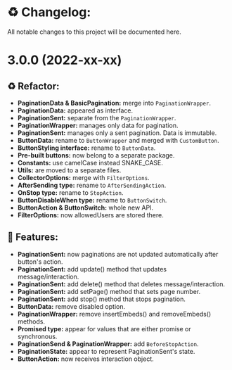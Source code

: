 # ♻ Changelog:
All notable changes to this project will be documented here.

# 3.0.0 (2022-xx-xx)

## ♻ Refactor:
* **PaginationData & BasicPagination:** merge into `PaginationWrapper`.
* **PaginationData:** appeared as interface.
* **PaginationSent:** separate from the `PaginationWrapper`.
* **PaginationWrapper:** manages only data for pagination.
* **PaginationSent:** manages only a sent pagination. Data is immutable.
* **ButtonData:** rename to `ButtonWrapper` and merged with `CustomButton`.
* **ButtonStyling interface:** rename to `ButtonData`.
* **Pre-built buttons:** now belong to a separate package.
* **Constants:** use camelCase instead SNAKE_CASE.
* **Utils:** are moved to a separate files.
* **CollectorOptions:** merge with `FilterOptions`.
* **AfterSending type:** rename to `AfterSendingAction`.
* **OnStop type:** rename to `StopAction`.
* **ButtonDisableWhen type:** rename to `ButtonSwitch`.
* **ButtonAction & ButtonSwitch:** whole new API.
* **FilterOptions:** now allowedUsers are stored there.

## 🌌 Features:
* **PaginationSent:** now paginations are not updated automatically after button's action.
* **PaginationSent:** add update() method that updates message/interaction.
* **PaginationSent:** add delete() method that deletes message/interaction.
* **PaginationSent:** add setPage() method that sets page number.
* **PaginationSent:** add stop() method that stops pagination.
* **ButtonData:** remove disabled option.
* **PaginationWrapper:** remove insertEmbeds() and removeEmbeds() methods.
* **Promised type:** appear for values that are either promise or synchronous.
* **PaginationSend & PaginationWrapper:** add `BeforeStopAction`.
* **PaginationState:** appear to represent PaginationSent's state.
* **ButtonAction:** now receives interaction object.